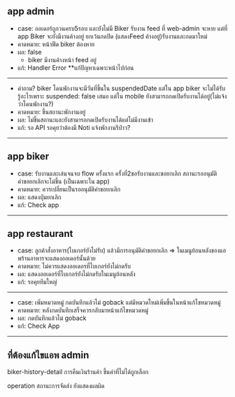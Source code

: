 ## app admin

- case: ออเดอร์ถูกวนครบ5รอบ และยังไม่มี  Biker รับงาน feed ที่ web-admin จะหาย แต่ที่ app Biker จะยังมีงานค้างอยู่ ยกเว้นกดปิด (แสดงFeed ค้างอยู่)รับงานและกดมาใหม่ 
- คาดหมาย: หน้าฟีด biker ต้องหาย
- ผล: false 
    - biker มีงานค้างหน้า feed อยู่ 
- แก้: Handler Error  **แก้ปัญหาเฉพาะหน้าไปก่อน
---
- คำถาม? biker โดนพักงานจะมีวันที่ขึ้นใน suspendedDate แต่ใน app biker จะไม่ได้รับรู้อะไรเพราะ suspended: false เสมอ
แต่ใน mobile ยังสามารถกดเปิดรับงานได้อยู่(ไม่แจ้งว่าโดนพักงาน?)
- คาดหมาย: ขึ้นสถานะพักงานอยู่
- ผล: ไม่ขึ้นสถานะและยังสามารถกดเปิดรับงานได้แต่ไม่มีงานเข้า
- แก้: รอ API รอคุยว่าต้องมี Noti แจ้งพักงานรึป่าว?
-------------
## app biker
- case: รับงานและเล่นจนจบ flow ครั้งแรก ครั้งที่2ขอรับงานและขอยกเลิก สถานะรออนุมัติคำขอยกเลิกจะไม่ขึ้น (เป็นเฉพาะใน app)
- คาดหมาย: ควรเปลี่ยนเป็นรออนุมัติคำขอยกเลิก
- ผล: แสดงปุ่มยกเลิก
- แก้: Check app 
------------
## app restaurant
- case: ลูกค้าสั่งอาหาร(ไบเกอร์ยังไม่รับ) แล้วมีการอนุมัติคำขอยกเลิก => ในเมนูย้อนหลังของแอพร้านอาหารจะแสดงออเดอร์นั้นด้วย
- คาดหมาย: ไม่ควรแสดงออเดอรที่ไบเกอร์ยังไม่กดรับ
- ผล: แสดงออเดอร์ที่ไบเกอร์ยังไม่กดรับในเมนูย้อนหลัง
- แก้: รอคุยทีมใหญ่
---
- case: เพิ่มหมวดหมู่ กดบันทึกแล้วไม่ goback แต่มีหมวดใหม่เพิ่มขึ้นในหน้าแก้ไขหมวดหมู่
- คาดหมาย: หลังกดบันทึกเสร็จควรกลับมาหน้าแก้ไขหมวดหมู่
- ผล: กดบันทึกแล้วไม่ goback 
- แก้: Check App
---
## ที่ต้องแก้ไขแอพ admin
biker-history-detail 
การคืนเงินร้านค้า ขึ้นค่าที่ไม่ได้ถูกเลือก

operation
สถานะการจัดส่ง ยังแสดงผลผิด
